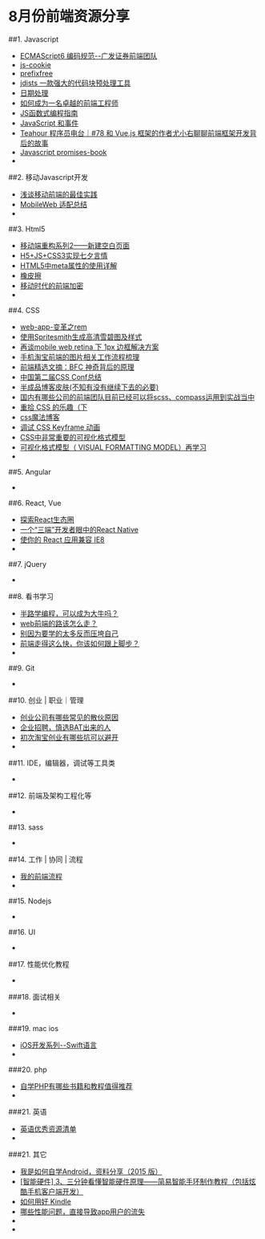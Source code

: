 # 8月份前端资源分享
##1. Javascript
- [ECMAScript6 编码规范--广发证券前端团队](https://github.com/gf-web/es6-coding-style/)
- [js-cookie](https://github.com/js-cookie/js-cookie)
- [prefixfree](http://leaverou.github.io/prefixfree)
- [jdists 一款强大的代码块预处理工具](http://div.io/topic/1203?from=groupmessage&isappinstalled=0)
- [日期处理](http://digitalbush.com/projects/masked-input-plugin/)
- [如何成为一名卓越的前端工程师](http://jiongks.name/)
- [JS函数式编程指南](http://llh911001.gitbooks.io/mostly-adequate-guide-chinese/content/ch1.html)
- [JavaScript 和事件](http://yujiangshui.com/javascript-event/)
- [Teahour 程序员电台｜#78 和 Vue.js 框架的作者尤小右聊聊前端框架开发背后的故事](http://zhuanlan.zhihu.com/teahour/20167245)
- [Javascript promises-book](http://liubin.github.io/promises-book)
- []()

##2. 移动Javascript开发
- [浅谈移动前端的最佳实践](http://www.cnblogs.com/yexiaochai/p/4219523.html)
- [MobileWeb 适配总结](http://www.w3ctech.com/topic/979)
- []()


##3. Html5
- [移动端重构系列2——新建空白页面](http://www.w3cplus.com/mobile/mobile-terminal-refactoring-create-page.html)
- [H5+JS+CSS3实现七夕言情](http://www.imooc.com/learn/453)
- [HTML5中meta属性的使用详解](http://blog.csdn.net/xmtblog/article/details/46226717)
- [橡皮擦](https://github.com/boblemarin/jQuery.eraser)
- [移动时代的前端加密](http://div.io/topic/1220)
- []()

##4. CSS
- [web-app-变革之rem](https://github.com/Zjingwen/sunshineKnow/blob/master/web-app-%E5%8F%98%E9%9D%A9%E4%B9%8Brem.md)
- [使用Spritesmith生成高清雪碧图及样式](http://solodu.com/generate-retina-css-sprite-with-spritesmith/)
- [再谈mobile web retina 下 1px 边框解决方案](http://www.ghugo.com/css-retina-hairline/?utm_source=tuicool)
- [手机淘宝前端的图片相关工作流程梳理](https://github.com/amfe/article/issues/8)
- [前端精选文摘：BFC 神奇背后的原理](http://www.cnblogs.com/lhb25/p/inside-block-formatting-ontext.html)
- [中国第二届CSS Conf总结](http://www.w3ctech.com/topic/1463)
- [半成品博客皮肤(不知有没有继续下去的必要)](http://www.cnblogs.com/cyclone77/p/4727550.html)
- [国内有哪些公司的前端团队目前已经可以将scss、compass运用到实战当中](http://www.zhihu.com/question/31987504)
- [重拾 CSS 的乐趣（下](https://github.com/cssmagic/blog/issues/54)
- [css魔法博客](https://github.com/cssmagic/blog/issues?q=is%3Aopen)
- [调试 CSS Keyframe 动画](http://www.w3ctech.com/topic/1472)
- [CSS中非常重要的可视化格式模型](http://bbs.csdn.net/topics/340204423)
- [可视化格式模型（ VISUAL FORMATTING MODEL）再学习](http://www.topcss.org/?p=864)
- []()

##5. Angular
- []()

##6. React, Vue
- [探索React生态圈](http://www.tuicool.com/articles/b26BJrV)
- [一个“三端”开发者眼中的React Native](http://www.html-js.com/article/Big-search-car-front-team-column-a-three-in-the-eyes-of-the-developers-Native-React%203089)
- [使你的 React 应用兼容 IE8](https://github.com/xcatliu/react-ie8)
- []()

##7. jQuery
- []()

##8. 看书学习
- [半路学编程，可以成为大牛吗？](http://www.zhihu.com/question/34101611)
- [web前端的路该怎么走？](http://www.zhihu.com/question/34388831)
- [别因为要学的太多反而压垮自己](http://mp.weixin.qq.com/s?__biz=MjM5MTA1MjAxMQ==&mid=204580251&idx=1&sn=b2d3b2ee83421935de20b85b02671d78&key=1936e2bc22c2ceb5249d40545a0a04ec316a687c2a618b6da90664af656c928726eb8527f3be1b3cbc76242f6c0da55b&ascene=0&uin=MjM2NDE3Mzk1&devicetype=iMac+MacBookPro11%2C2+OSX+OSX+10.10.2+build(14C109)&version=11020012&pass_ticket=e8VKVk%2BfNyScWMl6zouxSm3GZ2qc3WFoLI70IhbcYUk%3D)
- [前端走得这么快，你该如何跟上脚步？](http://xiaoyuze88.github.io/blog/2015/07/27/%E5%89%8D%E7%AB%AF%E8%B5%B0%E5%BE%97%E8%BF%99%E4%B9%88%E5%BF%AB%EF%BC%8C%E4%BD%A0%E8%AF%A5%E5%A6%82%E4%BD%95%E8%B7%9F%E4%B8%8A%E8%84%9A%E6%AD%A5%EF%BC%9F/)
- []()

##9. Git
- []()

##10. 创业 | 职业｜管理
- [创业公司有哪些常见的散伙原因](http://www.zhihu.com/question/30782747)
- [企业招聘，慎选BAT出来的人](http://news.cnblogs.com/n/526861/)
- [初次淘宝创业有哪些坑可以避开](http://www.zhihu.com/question/30935339)
- []()

##11. IDE，编辑器，调试等工具类
- []()

##12. 前端及架构工程化等
- []()


##13. sass
- []()

##14. 工作 | 协同 | 流程
- [我的前端流程](http://www.html-js.com/article/My-head-is-the-way-Im-the-front-end-process%203090)
- []()

##15. Nodejs
- []()

##16. UI
- []()

##17. 性能优化教程
- []()

###18. 面试相关
- []()

###19. mac ios
- [iOS开发系列--Swift语言](http://www.cnblogs.com/kenshincui/p/4717450.html)
- []()

###20. php
- [自学PHP有哪些书籍和教程值得推荐](http://www.zhihu.com/question/20034403)
- []()

###21. 英语
- [英语优秀资源清单](http://news.cnblogs.com/n/526374/)
- []()

###21. 其它
- [我是如何自学Android，资料分享（2015 版）](http://www.cnblogs.com/aikaifa/p/4699068.html)
- [[智能硬件] 3、三分钟看懂智能硬件原理——简易智能手环制作教程（包括炫酷手机客户端开发）](http://www.cnblogs.com/zjutlitao/p/4690228.html)
- [如何用好 Kindle](http://www.zhihu.com/question/21158269)
- [哪些性能问题，直接导致app用户的流失](http://www.zhihu.com/question/24584224)
- []()
- []()
